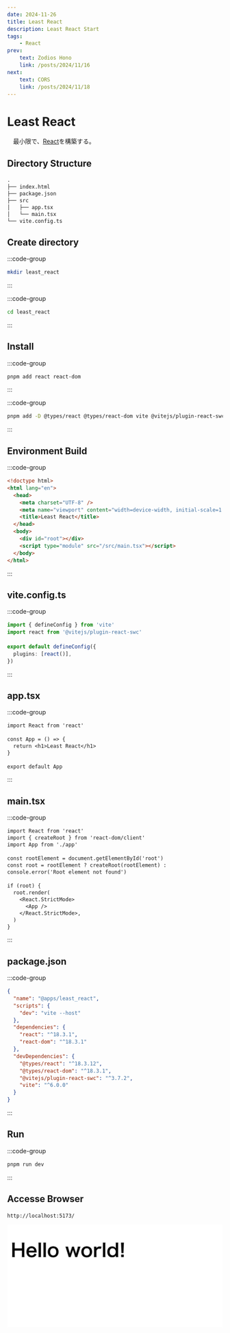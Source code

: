 ```yaml
---
date: 2024-11-26
title: Least React
description: Least React Start
tags: 
    - React
prev:
    text: Zodios Hono
    link: /posts/2024/11/16
next:
    text: CORS
    link: /posts/2024/11/18
---
```


# Least React

&emsp;最小限で、[React](https://react.dev/)を構築する。

## Directory Structure

```
.
├── index.html
├── package.json
├── src
│   ├── app.tsx
│   └── main.tsx
└── vite.config.ts
```

## Create directory

:::code-group
```sh
mkdir least_react
```
:::

:::code-group
```sh
cd least_react
```
:::

## Install

:::code-group
```sh [pnpm]
pnpm add react react-dom
```
:::

:::code-group
```sh [pnpm]
pnpm add -D @types/react @types/react-dom vite @vitejs/plugin-react-swc
```
:::

## Environment Build

:::code-group
```html [index.html]
<!doctype html>
<html lang="en">
  <head>
    <meta charset="UTF-8" />
    <meta name="viewport" content="width=device-width, initial-scale=1.0" />
    <title>Least React</title>
  </head>
  <body>
    <div id="root"></div>
    <script type="module" src="/src/main.tsx"></script>
  </body>
</html>
```
:::

## vite.config.ts

:::code-group
```ts [vite.config.ts]
import { defineConfig } from 'vite'
import react from '@vitejs/plugin-react-swc'

export default defineConfig({
  plugins: [react()],
})
```
:::

## app.tsx

:::code-group
```tsx [app.tsx]
import React from 'react'

const App = () => {
  return <h1>Least React</h1>
}

export default App
```
:::

## main.tsx

:::code-group
```tsx [main.tsx]
import React from 'react'
import { createRoot } from 'react-dom/client'
import App from './app'

const rootElement = document.getElementById('root')
const root = rootElement ? createRoot(rootElement) : console.error('Root element not found')

if (root) {
  root.render(
    <React.StrictMode>
      <App />
    </React.StrictMode>,
  )
}
```
:::

## package.json

:::code-group
```json [package.json]
{
  "name": "@apps/least_react",
  "scripts": {
    "dev": "vite --host"
  },
  "dependencies": {
    "react": "^18.3.1",
    "react-dom": "^18.3.1"
  },
  "devDependencies": {
    "@types/react": "^18.3.12",
    "@types/react-dom": "^18.3.1",
    "@vitejs/plugin-react-swc": "^3.7.2",
    "vite": "^6.0.0"
  }
}
```
:::

## Run

:::code-group
```sh [pnpm]
pnpm run dev
```
:::

## Accesse Browser

```
http://localhost:5173/
```

![img](img/17/01.png)